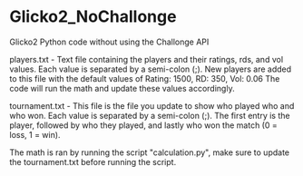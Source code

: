 # Glicko2_NoChallonge
Glicko2 Python code without using the Challonge API


players.txt - Text file containing the players and their ratings, rds, and vol values. Each value is separated by a semi-colon (;). 
              New players are added to this file with the default values of Rating: 1500, RD: 350, Vol: 0.06
              The code will run the math and update these values accordingly.

tournament.txt - This file is the file you update to show who played who and who won. Each value is separated by a semi-colon (;).
                 The first entry is the player, followed by who they played, and lastly who won the match (0 = loss, 1 = win).
               
The math is ran by running the script "calculation.py", make sure to update the tournament.txt before running the script.            
